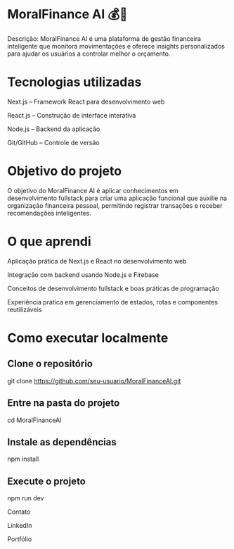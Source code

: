 # MoralFinance AI 💰🤖

Descrição:
MoralFinance AI é uma plataforma de gestão financeira inteligente que monitora movimentações e oferece insights personalizados para ajudar os usuários a controlar melhor o orçamento.

# Tecnologias utilizadas

Next.js – Framework React para desenvolvimento web

React.js – Construção de interface interativa

Node.js – Backend da aplicação

Git/GitHub – Controle de versão

# Objetivo do projeto

O objetivo do MoralFinance AI é aplicar conhecimentos em desenvolvimento fullstack para criar uma aplicação funcional que auxilie na organização financeira pessoal, permitindo registrar transações e receber recomendações inteligentes.

# O que aprendi

Aplicação prática de Next.js e React no desenvolvimento web

Integração com backend usando Node.js e Firebase

Conceitos de desenvolvimento fullstack e boas práticas de programação

Experiência prática em gerenciamento de estados, rotas e componentes reutilizáveis

# Como executar localmente
## Clone o repositório
git clone https://github.com/seu-usuario/MoralFinanceAI.git

## Entre na pasta do projeto
cd MoralFinanceAI

## Instale as dependências
npm install

## Execute o projeto
npm run dev

Contato

LinkedIn

Portfólio
